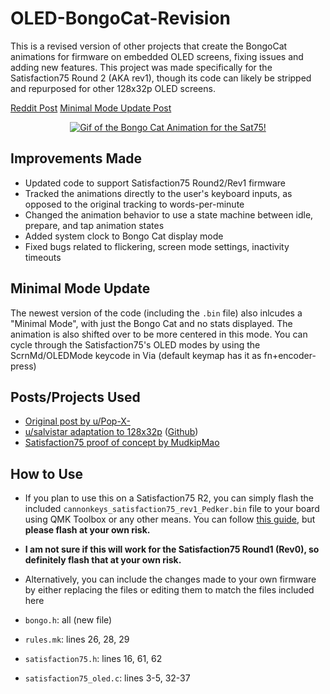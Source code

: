 # OLED-BongoCat-Revision
 
This is a revised version of other projects that create the BongoCat animations for firmware on embedded OLED screens, fixing issues and adding new features.
This project was made specifically for the Satisfaction75 Round 2 (AKA rev1), though its code can likely be stripped and repurposed for other 128x32p OLED screens.

[Reddit Post](https://www.reddit.com/r/MechanicalKeyboards/comments/svym9a/i_revised_the_bongo_cat_animation_for_the_sat75/)
[Minimal Mode Update Post](https://www.reddit.com/r/MechanicalKeyboards/comments/t5hq2w/bongo_cat_revision_minimal_update/)


<p align="center">
    <a href="https://user-images.githubusercontent.com/3449303/154800582-f79c1b5b-69fb-412d-87cc-d7c8a0e6ac1d.mp4" title="see video"><img src="output.gif" alt="Gif of the Bongo Cat Animation for the Sat75!" /></a>
</p>

## Improvements Made
- Updated code to support Satisfaction75 Round2/Rev1 firmware
- Tracked the animations directly to the user's keyboard inputs, as opposed to the original tracking to words-per-minute
- Changed the animation behavior to use a state machine between idle, prepare, and tap animation states
- Added system clock to Bongo Cat display mode
- Fixed bugs related to flickering, screen mode settings, inactivity timeouts

## Minimal Mode Update

The newest version of the code (including the `.bin` file) also inlcudes a "Minimal Mode", with just the Bongo Cat and no stats displayed. The animation is also shifted over to be more centered in this mode.
You can cycle through the Satisfaction75's OLED modes by using the ScrnMd/OLEDMode keycode in Via (default keymap has it as fn+encoder-press)

## Posts/Projects Used
- [Original post by u/Pop-X-](https://www.reddit.com/r/olkb/comments/h00a8b/i_made_an_oled_animation_of_bongo_cat_that/)
- [u/salvistar adaptation to 128x32p](https://www.reddit.com/r/MechanicalKeyboards/comments/nsmx2j/i_made_upopxs_bongo_cat_oled_animation_fit_on_an/) ([Github](https://github.com/nwii/oledbongocat/))
- [Satisfaction75 proof of concept by MudkipMao](https://gist.github.com/MudkipMao/7e7b75491e98c11b2e420e4520d280d7)

## How to Use
- If you plan to use this on a Satisfaction75 R2, you can simply flash the included `cannonkeys_satisfaction75_rev1_Pedker.bin` file to your board using QMK Toolbox or any other means. You can follow [this guide](https://www.youtube.com/watch?v=fuBJbdCFF0Q), but **please flash at your own risk.**
- **I am not sure if this will work for the Satisfaction75 Round1 (Rev0), so definitely flash that at your own risk.**

- Alternatively, you can include the changes made to your own firmware by either replacing the files or editing them to match the files included here
- `bongo.h`: all (new file)
- `rules.mk`: lines 26, 28, 29
- `satisfaction75.h`: lines 16, 61, 62
- `satisfaction75_oled.c`: lines 3-5, 32-37
